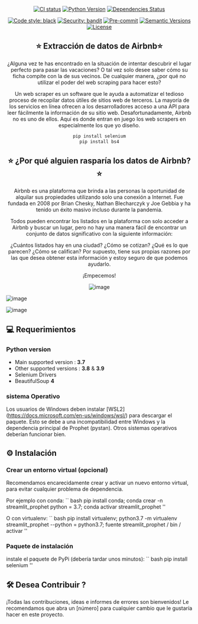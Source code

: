 <div align="center">


[![CI status](https://github.com/artefactory-global/streamlit_prophet/actions/workflows/ci.yml/badge.svg?branch%3Amain&event%3Apush)](https://github.com/jeanvitola/Web-Scraping_Airbnb)
[![Python Version](https://img.shields.io/badge/python-3.7%20%7C%203.8%20%7C%203.9-blue.svg)](#supported-python-versions)
[![Dependencies Status](https://img.shields.io/badge/dependabots-active-informational.svg)](https://github.com/artefactory-global/streamlit_prophet/pulls?utf8=%E2%9C%93&q=is%3Apr%20author%3Aapp%2Fdependabot)


[![Code style: black](https://img.shields.io/badge/code%20style-black-000000.svg)](https://github.com/psf/black)
[![Security: bandit](https://img.shields.io/badge/security-bandit-informational.svg)](https://github.com/PyCQA/bandit)
[![Pre-commit](https://img.shields.io/badge/pre--commit-enabled-informational?logo=pre-commit&logoColor=white)](https://github.com/artefactory-global/streamlit_prophet/blob/main/.pre-commit-config.yaml)
[![Semantic Versions](https://img.shields.io/badge/%F0%9F%9A%80-semantic%20versions-informational.svg)](https://github.com/artefactory-global/streamlit_prophet/releases)
[![License](https://img.shields.io/badge/License-MIT-informational.svg)](https://github.com/artefactory-global/streamlit_prophet/blob/main/LICENSE)


## ⭐  Extracción de datos de Airbnb⭐

¿Alguna vez te has encontrado en la situación de intentar descubrir el lugar perfecto para pasar las vacaciones? O tal vez solo desee saber cómo su ficha compite con la de sus vecinos. De cualquier manera, ¿por qué no utilizar el poder del web scraping para hacer esto?

Un web scraper es un software que le ayuda a automatizar el tedioso proceso de recopilar datos útiles de sitios web de terceros. La mayoría de los servicios en línea ofrecen a los desarrolladores acceso a una API para leer fácilmente la información de su sitio web. Desafortunadamente, Airbnb no es uno de ellos. Aquí es donde entran en juego los web scrapers en especialmente los que yo diseño.


```bash
pip install selenium
pip install bs4
```

  
 ## ⭐ ¿Por qué alguien rasparía los datos de Airbnb?⭐ 
  
 Airbnb es una plataforma que brinda a las personas la oportunidad de alquilar sus propiedades utilizando solo una conexión a Internet. Fue fundada en 2008 por Brian Chesky, Nathan Blecharczyk y Joe Gebbia y ha tenido un éxito masivo incluso durante la pandemia.

Todos pueden encontrar los listados en la plataforma con solo acceder a Airbnb y buscar un lugar, pero no hay una manera fácil de encontrar un conjunto de datos significativo con la siguiente información:

¿Cuántos listados hay en una ciudad?
¿Cómo se cotizan?
¿Qué es lo que parecen?
¿Cómo se califican?
Por supuesto, tiene sus propias razones por las que desea obtener esta información y estoy seguro de que podemos ayudarlo.

¡Empecemos!
  
  
  
  
  ![image](https://user-images.githubusercontent.com/75003188/145512604-7426b071-ac9c-4ab9-b134-3f0ae98a453f.png)

  
  
  
</div>

![image](https://user-images.githubusercontent.com/75003188/145511795-0edcc9fb-760d-4baa-a86d-42ccab5b21fd.png)


![image](https://user-images.githubusercontent.com/75003188/145512864-7694ab9d-2623-4dbf-94ac-2fb2455488dc.png)



## 💻 Requerimientos

### Python version
* Main supported version : <strong>3.7</strong> <br>
* Other supported versions : <strong>3.8</strong> & <strong>3.9</strong>
* Selenium Drivers 
* BeautifulSoup  <strong> 4 </strong> <br>





### sistema Operativo
Los usuarios de Windows deben instalar [WSL2] (https://docs.microsoft.com/en-us/windows/wsl/) para descargar el paquete.
Esto se debe a una incompatibilidad entre Windows y la dependencia principal de Prophet (pystan).
Otros sistemas operativos deberían funcionar bien.

## ⚙️ Instalación


### Crear un entorno virtual (opcional)
Recomendamos encarecidamente crear y activar un nuevo entorno virtual, para evitar cualquier problema de dependencia.

Por ejemplo con conda:
`` bash
pip install conda; conda crear -n streamlit_prophet python = 3.7; conda activar streamlit_prophet
''

O con virtualenv:
`` bash
pip install virtualenv; python3.7 -m virtualenv streamlit_prophet --python = python3.7; fuente streamlit_prophet / bin / activar
''


### Paquete de instalación

instale el paquete de PyPi (debería tardar unos minutos):
`` bash
pip install selenium
''



## 🛠️ Desea Contribuir ?

¡Todas las contribuciones, ideas e informes de errores son bienvenidos!
Le recomendamos que abra un [número] para cualquier cambio que le gustaría hacer en este proyecto.




